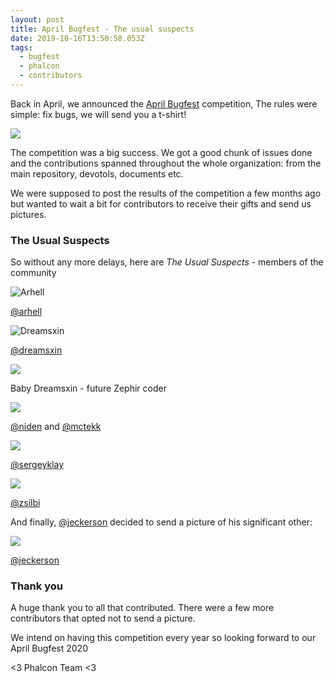 ```yaml
---
layout: post
title: April Bugfest - The usual suspects
date: 2019-10-16T13:50:58.053Z
tags:
  - bugfest
  - phalcon
  - contributors
---
```

Back in April, we announced the [April Bugfest](post/competition-2019-april-bugfest) competition, The rules were simple: fix bugs, we will send you a t-shirt!

<!--more-->

![](/assets/files/feature.jpg)

The competition was a big success. We got a good chunk of issues done and the contributions spanned throughout the whole organization: from the main repository, devotols, documents etc.

We were supposed to post the results of the competition a few months ago but wanted to wait a bit for contributors to receive their gifts and send us pictures. 

### The Usual Suspects

So without any more delays, here are _The Usual Suspects_ - members of the community

![Arhell](/assets/files/arhell.jpg)

[@arhell](https://github.com/arhell)

![Dreamsxin](/assets/files/dream.jpg)

[@dreamsxin](https://github.com/dreamsxin)

![](/assets/files/dream-baby.jpg)

Baby Dreamsxin - future Zephir coder

![](/assets/files/max-nikos.jpg)

[@niden](https://github.com/niden) and [@mctekk](https://github.com/mctekk)

![](/assets/files/serghei.jpg)

[@sergeyklay](https://github.com/sergeyklay)

![](/assets/files/zsilbi.jpg)

[@zsilbi](https://github.com/zsilbi)

And finally, [@jeckerson](https://github.com/jeckerson) decided to send a picture of his significant other:

![](/assets/files/jeckerson.jpg)

[@jeckerson](https://github.com/jeckerson)

### Thank you

A huge thank you to all that contributed. There were a few more contributors that opted not to send a picture. 

We intend on having this competition every year so looking forward to our April Bugfest 2020

<3 Phalcon Team <3
